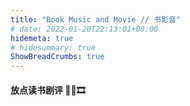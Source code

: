 ```yaml
---
title: "Book Music and Movie // 书影音"
# date: 2022-01-20T22:13:01+08:00
hidemeta: true
# hidesummary: true
ShowBreadCrumbs: true
---
```

#### 放点读书剧评 📖🎵🎞️  